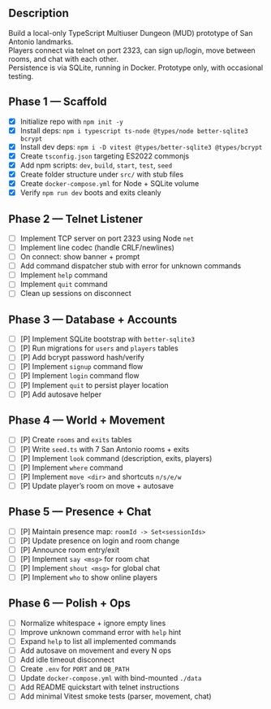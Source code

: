 ## Description
Build a local-only TypeScript Multiuser Dungeon (MUD) prototype of San Antonio landmarks.  
Players connect via telnet on port 2323, can sign up/login, move between rooms, and chat with each other.  
Persistence is via SQLite, running in Docker. Prototype only, with occasional testing.

## Phase 1 — Scaffold
- [x] Initialize repo with `npm init -y`
- [x] Install deps: `npm i typescript ts-node @types/node better-sqlite3 bcrypt`
- [x] Install dev deps: `npm i -D vitest @types/better-sqlite3 @types/bcrypt`
- [x] Create `tsconfig.json` targeting ES2022 commonjs
- [x] Add npm scripts: `dev`, `build`, `start`, `test`, `seed`
- [x] Create folder structure under `src/` with stub files
- [x] Create `docker-compose.yml` for Node + SQLite volume
- [x] Verify `npm run dev` boots and exits cleanly

## Phase 2 — Telnet Listener
- [ ] Implement TCP server on port 2323 using Node `net`
- [ ] Implement line codec (handle CRLF/newlines)
- [ ] On connect: show banner + prompt
- [ ] Add command dispatcher stub with error for unknown commands
- [ ] Implement `help` command
- [ ] Implement `quit` command
- [ ] Clean up sessions on disconnect

## Phase 3 — Database + Accounts
- [ ] [P] Implement SQLite bootstrap with `better-sqlite3`
- [ ] [P] Run migrations for `users` and `players` tables
- [ ] [P] Add bcrypt password hash/verify
- [ ] [P] Implement `signup` command flow
- [ ] [P] Implement `login` command flow
- [ ] [P] Implement `quit` to persist player location
- [ ] [P] Add autosave helper

## Phase 4 — World + Movement
- [ ] [P] Create `rooms` and `exits` tables
- [ ] [P] Write `seed.ts` with 7 San Antonio rooms + exits
- [ ] [P] Implement `look` command (description, exits, players)
- [ ] [P] Implement `where` command
- [ ] [P] Implement `move <dir>` and shortcuts `n/s/e/w`
- [ ] [P] Update player’s room on move + autosave

## Phase 5 — Presence + Chat
- [ ] [P] Maintain presence map: `roomId -> Set<sessionIds>`
- [ ] [P] Update presence on login and room change
- [ ] [P] Announce room entry/exit
- [ ] [P] Implement `say <msg>` for room chat
- [ ] [P] Implement `shout <msg>` for global chat
- [ ] [P] Implement `who` to show online players

## Phase 6 — Polish + Ops
- [ ] Normalize whitespace + ignore empty lines
- [ ] Improve unknown command error with `help` hint
- [ ] Expand `help` to list all implemented commands
- [ ] Add autosave on movement and every N ops
- [ ] Add idle timeout disconnect
- [ ] Create `.env` for `PORT` and `DB_PATH`
- [ ] Update `docker-compose.yml` with bind-mounted `./data`
- [ ] Add README quickstart with telnet instructions
- [ ] Add minimal Vitest smoke tests (parser, movement, chat)
